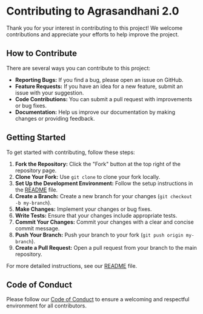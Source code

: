# Contributing to Agrasandhani 2.0

Thank you for your interest in contributing to this project! We welcome contributions and appreciate your efforts to help improve the project.

## How to Contribute

There are several ways you can contribute to this project:

- **Reporting Bugs:** If you find a bug, please open an issue on GitHub.
- **Feature Requests:** If you have an idea for a new feature, submit an issue with your suggestion.
- **Code Contributions:** You can submit a pull request with improvements or bug fixes.
- **Documentation:** Help us improve our documentation by making changes or providing feedback.

## Getting Started

To get started with contributing, follow these steps:

1. **Fork the Repository:** Click the "Fork" button at the top right of the repository page.
2. **Clone Your Fork:** Use `git clone` to clone your fork locally.
3. **Set Up the Development Environment:** Follow the setup instructions in the [README](README.md) file.
4. **Create a Branch:** Create a new branch for your changes (`git checkout -b my-branch`).
5. **Make Changes:** Implement your changes or bug fixes.
6. **Write Tests:** Ensure that your changes include appropriate tests.
7. **Commit Your Changes:** Commit your changes with a clear and concise commit message.
8. **Push Your Branch:** Push your branch to your fork (`git push origin my-branch`).
9. **Create a Pull Request:** Open a pull request from your branch to the main repository.

For more detailed instructions, see our [README](README.md) file.

## Code of Conduct

Please follow our [Code of Conduct](CODE_OF_CONDUCT.md) to ensure a welcoming and respectful environment for all contributors.